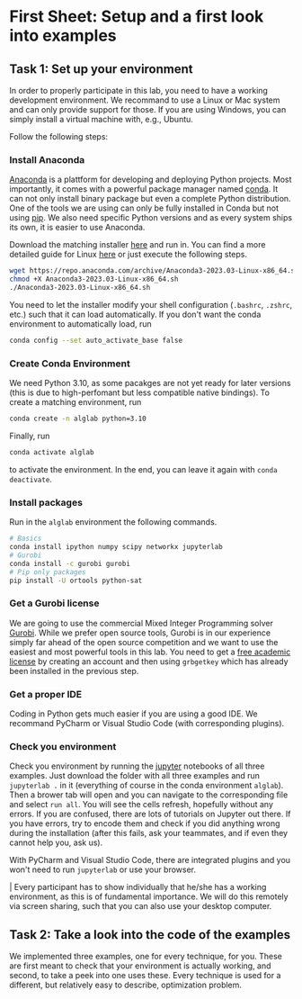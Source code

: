 # First Sheet: Setup and a first look into examples

## Task 1: Set up your environment

In order to properly participate in this lab, you need to have a working development environment.
We recommand to use a Linux or Mac system and can only provide support for those.
If you are using Windows, you can simply install a virtual machine with, e.g., Ubuntu.

Follow the following steps:

### Install Anaconda

[Anaconda](https://www.anaconda.com/) is a plattform for developing and deploying Python projects.
Most importantly, it comes with a powerful package manager named [conda](https://docs.conda.io/en/latest/).
It can not only install binary package but even a complete Python distribution.
One of the tools we are using can only be fully installed in Conda but not using [pip](https://pypi.org/project/pip/).
We also need specific Python versions and as every system ships its own, it is easier to use Anaconda.

Download the matching installer [here](https://www.anaconda.com/download#downloads) and run in.
You can find a more detailed guide for Linux [here](https://docs.anaconda.com/free/anaconda/install/linux/) or just execute the following steps.
```sh
wget https://repo.anaconda.com/archive/Anaconda3-2023.03-Linux-x86_64.sh
chmod +X Anaconda3-2023.03-Linux-x86_64.sh
./Anaconda3-2023.03-Linux-x86_64.sh
```

You need to let the installer modify your shell configuration (`.bashrc`, `.zshrc`, etc.) such that it can load automatically.
If you don't want the conda environment to automatically load, run
```sh
conda config --set auto_activate_base false
```

### Create Conda Environment

We need Python 3.10, as some pacakges are not yet ready for later versions (this is due to high-perfomant but less compatible native bindings).
To create a matching environment, run
```sh
conda create -n alglab python=3.10
```
Finally, run
```sh
conda activate alglab
```
to activate the environment.
In the end, you can leave it again with `conda deactivate`.

### Install packages

Run in the `alglab` environment the following commands.
```sh
# Basics
conda install ipython numpy scipy networkx jupyterlab
# Gurobi
conda install -c gurobi gurobi
# Pip only packages
pip install -U ortools python-sat
```

### Get a Gurobi license

We are going to use the commercial Mixed Integer Programming solver [Gurobi](https://www.gurobi.com/).
While we prefer open source tools, Gurobi is in our experience simply far ahead of the open source competition and we want to use the easiest and most powerful tools in this lab.
You need to get a [free academic license](https://www.gurobi.com/academia/academic-program-and-licenses/) by creating an account and then using `grbgetkey` which has already been installed in the previous step.

### Get a proper IDE

Coding in Python gets much easier if you are using a good IDE.
We recommand PyCharm or Visual Studio Code (with corresponding plugins).

### Check you environment

Check you environment by running the [jupyter](https://jupyter.org/) notebooks of all three examples.
Just download the folder with all three examples and run `jupyterlab .` in it (everything of course in the conda environment `alglab`).
Then a brower tab will open and you can navigate to the corresponding file and select `run all`.
You will see the cells refresh, hopefully without any errors.
If you are confused, there are lots of tutorials on Jupyter out there.
If you have errors, try to encode them and check if you did anything wrong during the installation (after this fails, ask your teammates, and if even they cannot help you, ask us).

With PyCharm and Visual Studio Code, there are integrated plugins and you won't need to run `jupyterlab` or use your browser.

| Every participant has to show individually that he/she has a working environment, as this is of fundamental importance. We will do this remotely via screen sharing, such that you can also use your desktop computer.

## Task 2: Take a look into the code of the examples

We implemented three examples, one for every technique, for you.
These are first meant to check that your environment is actually working, and second, to take a peek into one uses these.
Every technique is used for a different, but relatively easy to describe, optimization problem.


